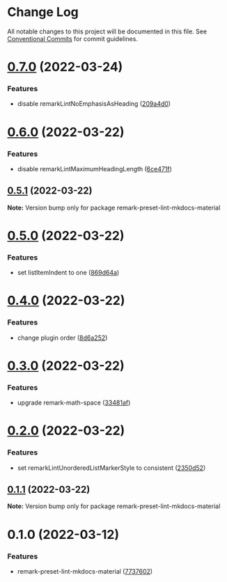 # Change Log

All notable changes to this project will be documented in this file.
See [Conventional Commits](https://conventionalcommits.org) for commit guidelines.

# [0.7.0](https://github.com/dup4/remark-preset-lint/compare/v0.6.0...v0.7.0) (2022-03-24)


### Features

* disable remarkLintNoEmphasisAsHeading ([209a4d0](https://github.com/dup4/remark-preset-lint/commit/209a4d062b82612e3fb8d755bac35f44f7a37d87))





# [0.6.0](https://github.com/dup4/remark-preset-lint/compare/v0.5.1...v0.6.0) (2022-03-22)


### Features

* disable remarkLintMaximumHeadingLength ([6ce471f](https://github.com/dup4/remark-preset-lint/commit/6ce471f0f4471d7ce53c40c827de64dbfd7a928c))





## [0.5.1](https://github.com/dup4/remark-preset-lint/compare/v0.5.0...v0.5.1) (2022-03-22)

**Note:** Version bump only for package remark-preset-lint-mkdocs-material





# [0.5.0](https://github.com/dup4/remark-preset-lint/compare/v0.4.0...v0.5.0) (2022-03-22)


### Features

* set listItemIndent to one ([869d64a](https://github.com/dup4/remark-preset-lint/commit/869d64ad3fb7f3ecd798d26e5502c9159b1c1505))





# [0.4.0](https://github.com/dup4/remark-preset-lint/compare/v0.3.0...v0.4.0) (2022-03-22)


### Features

* change plugin order ([8d6a252](https://github.com/dup4/remark-preset-lint/commit/8d6a2521778b5a4bb62e374b1f922ad64cf8e2c7))





# [0.3.0](https://github.com/dup4/remark-preset-lint/compare/v0.2.0...v0.3.0) (2022-03-22)


### Features

* upgrade remark-math-space ([33481af](https://github.com/dup4/remark-preset-lint/commit/33481afe819c95df15d9fcad2df8787b62705881))





# [0.2.0](https://github.com/dup4/remark-preset-lint/compare/v0.1.1...v0.2.0) (2022-03-22)


### Features

* set remarkLintUnorderedListMarkerStyle to consistent ([2350d52](https://github.com/dup4/remark-preset-lint/commit/2350d522b79b54ef78919a534f6b3525f08a8c56))





## [0.1.1](https://github.com/dup4/remark-preset-lint/compare/v0.1.0...v0.1.1) (2022-03-22)

**Note:** Version bump only for package remark-preset-lint-mkdocs-material





# 0.1.0 (2022-03-12)


### Features

* remark-preset-lint-mkdocs-material ([7737602](https://github.com/dup4/remark-preset-lint/commit/773760298a56771c8b4085ea704f2dfd5054adf2))

